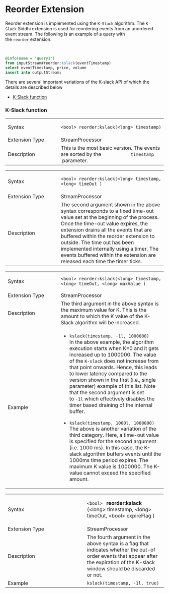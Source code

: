 # Reorder Extension

Reorder extension is implemented using the `K-Slack` algorithm.
The `K-Slack` Siddhi extension is used for reordering events from an
unordered event stream. The following is an example of a query with
the `reorder` extension.

 

``` sql
@info(name = 'query1') 
from inputStream#reorder:kslack(eventTimestamp) 
select eventTimestamp, price, volume 
insert into outputStream;
```

There are several important variations of the K-slack API of which the
details are described below

-   [K-Slack function](#ReorderExtension-K-Slackfunction)

### K-Slack function

<table>
<colgroup>
<col style="width: 50%" />
<col style="width: 50%" />
</colgroup>
<tbody>
<tr class="odd">
<td>Syntax</td>
<td><p><code>&lt;bool&gt; reorder:kslack(&lt;long&gt; timestamp)</code></p></td>
</tr>
<tr class="even">
<td>Extension Type</td>
<td>StreamProcessor</td>
</tr>
<tr class="odd">
<td>Description</td>
<td>This is the most basic version. The events are sorted by the <code>           timestamp         </code> parameter.</td>
</tr>
</tbody>
</table>

<table>
<colgroup>
<col style="width: 50%" />
<col style="width: 50%" />
</colgroup>
<tbody>
<tr class="odd">
<td>Syntax</td>
<td><p><code>&lt;bool&gt; reorder:kslack(&lt;long&gt; timestamp, &lt;long&gt; timeOut )</code></p></td>
</tr>
<tr class="even">
<td>Extension Type</td>
<td>StreamProcessor</td>
</tr>
<tr class="odd">
<td>Description</td>
<td>The second argument shown in the above syntax corresponds to a fixed time-out value set at the beginning of the process. Once the time-out value expires, the extension drains all the events that are buffered within the reorder extension to outside. The time out has been implemented internally using a timer. The events buffered within the extension are released each time the timer ticks.</td>
</tr>
</tbody>
</table>

<table>
<colgroup>
<col style="width: 50%" />
<col style="width: 50%" />
</colgroup>
<tbody>
<tr class="odd">
<td>Syntax</td>
<td><pre><code>&lt;bool&gt; reorder:kslack(&lt;long&gt; timestamp, &lt;long&gt; timeOut, &lt;long&gt; maxValue )</code></pre></td>
</tr>
<tr class="even">
<td>Extension Type</td>
<td>StreamProcessor</td>
</tr>
<tr class="odd">
<td>Description</td>
<td>The third argument in the above syntax is the maximum value for K. This is the amount to which the K value of the K-Slack algorithm will be increased.</td>
</tr>
<tr class="even">
<td>Example</td>
<td><ul>
<li><code>kslack(timestamp, -1l, 1000000)</code><br />
In the above example, the algorithm execution starts when K=0 and it gets increased up to 1000000. The value of the <code>K-slack</code> does not increase from that point onwards. Hence, this leads to lower latency compared to the version shown in the first (i.e., single parameter) example of this list. Note that the second argument is set to <code>-1l</code> which effectively disables the timer based draining of the internal buffer.</li>
<li><p><code>kslack(timestamp, 1000l, 1000000)</code><br />
The above is another variation of the third category. Here, a time-out value is specified for the second argument (i.e. 1000 ms). In this case, the K-slack algorithm buffers events until the 1000ms time period expires. The maximum K value is 1000000. The K-value cannot exceed the specified amount.</p></li>
</ul></td>
</tr>
</tbody>
</table>

<table>
<colgroup>
<col style="width: 50%" />
<col style="width: 50%" />
</colgroup>
<tbody>
<tr class="odd">
<td>Syntax</td>
<td><p><code>&lt;bool&gt; </code> <strong>reorder:kslack</strong> (&lt;long&gt; timestamp, &lt;long&gt; timeOut, &lt;bool&gt; expireFlag )</p></td>
</tr>
<tr class="even">
<td>Extension Type</td>
<td>StreamProcessor</td>
</tr>
<tr class="odd">
<td>Description</td>
<td>The fourth argument in the above syntax is a flag that indicates whether the out-of order events that appear after the expiration of the K-slack window should be discarded or not.</td>
</tr>
<tr class="even">
<td>Example</td>
<td><code>kslack(timestamp, -1l, true) </code></td>
</tr>
</tbody>
</table>

